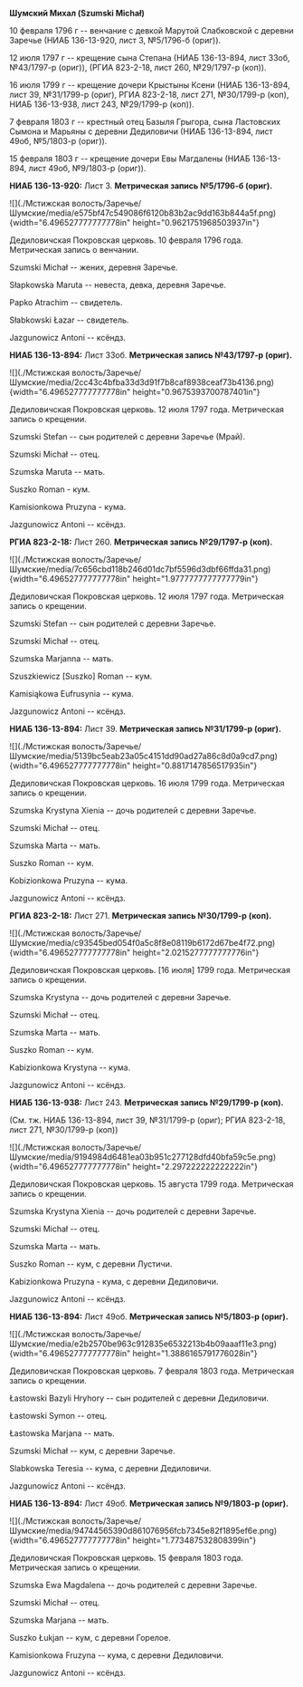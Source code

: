 **Шумский Михал (Szumski Michał)**

10 февраля 1796 г -- венчание с девкой Марутой Слабковской с деревни
Заречье (НИАБ 136-13-920, лист 3, №5/1796-б (ориг)).

12 июля 1797 г -- крещение сына Степана (НИАБ 136-13-894, лист 33об,
№43/1797-р (ориг)), (РГИА 823-2-18, лист 260, №29/1797-р (коп)).

16 июля 1799 г -- крещение дочери Крыстыны Ксени (НИАБ 136-13-894, лист
39, №31/1799-р (ориг), РГИА 823-2-18, лист 271, №30/1799-р (коп), НИАБ
136-13-938, лист 243, №29/1799-р (коп)).

7 февраля 1803 г -- крестный отец Базыля Грыгора, сына Ластовских Сымона
и Марьяны с деревни Дедиловичи (НИАБ 136-13-894, лист 49об, №5/1803-р
(ориг)).

15 февраля 1803 г -- крещение дочери Евы Магдалены (НИАБ 136-13-894,
лист 49об, №9/1803-р (ориг)).

**НИАБ 136-13-920:** Лист 3. **Метрическая запись №5/1796-б (ориг).**

![](./Мстижская волость/Заречье/Шумские/media/e575bf47c549086f6120b83b2ac9dd163b844a5f.png){width="6.496527777777778in"
height="0.9621751968503937in"}

Дедиловичская Покровская церковь. 10 февраля 1796 года. Метрическая
запись о венчании.

Szumski Michał -- жених, деревня Заречье.

Słapkowska Maruta -- невеста, девка, деревня Заречье.

Papko Atrachim -- свидетель.

Słabkowski Łazar -- свидетель.

Jazgunowicz Antoni -- ксёндз.

**НИАБ 136-13-894:** Лист 33об. **Метрическая запись №43/1797-р
(ориг).**

![](./Мстижская волость/Заречье/Шумские/media/2cc43c4bfba33d3d91f7b8caf8938ceaf73b4136.png){width="6.496527777777778in"
height="0.9675393700787401in"}

Дедиловичская Покровская церковь. 12 июля 1797 года. Метрическая запись
о крещении.

Szumski Stefan -- сын родителей с деревни Заречье (Мрай).

Szumski Michał -- отец.

Szumska Maruta -- мать.

Suszko Roman - кум.

Kamisionkowa Pruzyna - кума.

Jazgunowicz Antoni -- ксёндз.

**РГИА 823-2-18:** Лист 260. **Метрическая запись №29/1797-р (коп).**

![](./Мстижская волость/Заречье/Шумские/media/7c656cbd118b246d01dc7bf5596d3dbf66ffda31.png){width="6.496527777777778in"
height="1.9777777777777779in"}

Дедиловичская Покровская церковь. 12 июля 1797 года. Метрическая запись
о крещении.

Szumski Stefan -- сын родителей с деревни Заречье.

Szumski Michał -- отец.

Szumska Marjanna -- мать.

Szuszkiewicz \[Suszko\] Roman -- кум.

Kamisiąkowa Eufrusynia -- кума.

Jazgunowicz Antoni -- ксёндз.

**НИАБ 136-13-894:** Лист 39. **Метрическая запись №31/1799-р (ориг).**

![](./Мстижская волость/Заречье/Шумские/media/5139bc5eab23a05c4151dd90ad27a86c8d0a9cd7.png){width="6.496527777777778in"
height="0.8817147856517935in"}

Дедиловичская Покровская церковь. 16 июля 1799 года. Метрическая запись
о крещении.

Szumska Krystyna Xienia -- дочь родителей с деревни Заречье.

Szumski Michał -- отец.

Szumska Marta -- мать.

Suszko Roman -- кум.

Kobizionkowa Pruzyna -- кума.

Jazgunowicz Antoni -- ксёндз.

**РГИА 823-2-18:** Лист 271. **Метрическая запись №30/1799-р (коп).**

![](./Мстижская волость/Заречье/Шумские/media/c93545bed054f0a5c8f8e08119b6172d67be4f72.png){width="6.496527777777778in"
height="2.0215277777777776in"}

Дедиловичская Покровская церковь. \[16 июля\] 1799 года. Метрическая
запись о крещении.

Szumska Krystyna -- дочь родителей с деревни Заречье.

Szumski Michał -- отец.

Szumska Marta -- мать.

Suszko Roman -- кум.

Kabizionkowa Krystyna -- кума.

Jazgunowicz Antoni -- ксёндз.

**НИАБ 136-13-938:** Лист 243. **Метрическая запись №29/1799-р (коп).**

(См. тж. НИАБ 136-13-894, лист 39, №31/1799-р (ориг); РГИА 823-2-18,
лист 271, №30/1799-р (коп))

![](./Мстижская волость/Заречье/Шумские/media/9194984d6481ea03b951c277128dfd40bfa59c5e.png){width="6.496527777777778in"
height="2.297222222222222in"}

Дедиловичская Покровская церковь. 15 августа 1799 года. Метрическая
запись о крещении.

Szumska Krystyna Xienia -- дочь родителей с деревни Заречье.

Szumski Michał -- отец.

Szumska Marta -- мать.

Suszko Roman -- кум, c деревни Лустичи.

Kabizionkowa Pruzyna - кума, с деревни Дедиловичи.

Jazgunowicz Antoni -- ксёндз.

**НИАБ 136-13-894:** Лист 49об. **Метрическая запись №5/1803-р (ориг).**

![](./Мстижская волость/Заречье/Шумские/media/e2b2570be963c912835e6532213b4b09aaaf11e3.png){width="6.496527777777778in"
height="1.3886165791776028in"}

Дедиловичская Покровская церковь. 7 февраля 1803 года. Метрическая
запись о крещении.

Łastowski Bazyli Hryhory -- сын родителей с деревни Дедиловичи.

Łastowski Symon -- отец.

Łastowska Marjana -- мать.

Szumski Michał -- кум, с деревни Заречье.

Slabkowska Teresia -- кума, с деревни Дедиловичи.

Jazgunowicz Antoni -- ксёндз.

**НИАБ 136-13-894:** Лист 49об. **Метрическая запись №9/1803-р (ориг).**

![](./Мстижская волость/Заречье/Шумские/media/94744565390d861076956fcb7345e82f1895ef6e.png){width="6.496527777777778in"
height="1.773487532808399in"}

Дедиловичская Покровская церковь. 15 февраля 1803 года. Метрическая
запись о крещении.

Szumska Ewa Magdalena -- дочь родителей с деревни Заречье.

Szumski Michał -- отец.

Szumska Marjana -- мать.

Suszko Łukjan -- кум, с деревни Горелое.

Kamisionkowa Fruzyna -- кума, с деревни Дедиловичи.

Jazgunowicz Antoni -- ксёндз.
